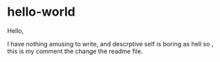 # hello-world

Hello,

I have nothing amusing to write, and descrptive self is boring as hell so 
,
this is my comment the change the readme file.
